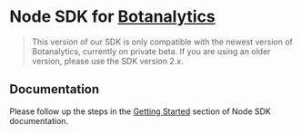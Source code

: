 # Node SDK for [Botanalytics](https://botanalytics.co)

> This version of our SDK is only compatible with the newest version of Botanalytics, currently on private beta.
> If you are using an older version, please use the SDK version 2.x.


## Documentation

Please follow up the steps in the [Getting Started](https://beta.botanalytics.co/docs/integration/sdks/node/getting-started) section of Node SDK documentation.

